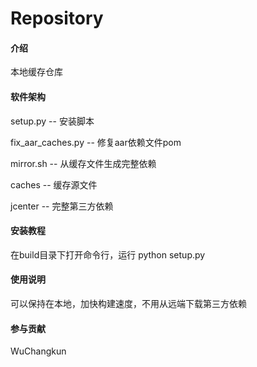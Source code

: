 # Repository

#### 介绍
本地缓存仓库

#### 软件架构

setup.py -- 安装脚本

fix_aar_caches.py -- 修复aar依赖文件pom

mirror.sh -- 从缓存文件生成完整依赖

caches -- 缓存源文件

jcenter -- 完整第三方依赖

#### 安装教程

在build目录下打开命令行，运行 python setup.py

#### 使用说明

可以保持在本地，加快构建速度，不用从远端下载第三方依赖

#### 参与贡献
WuChangkun